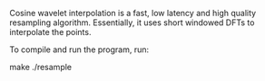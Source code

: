 
Cosine wavelet interpolation is a fast, low latency and high quality
resampling algorithm. Essentially, it uses short windowed DFTs to
interpolate the points.

To compile and run the program, run:

make
./resample

